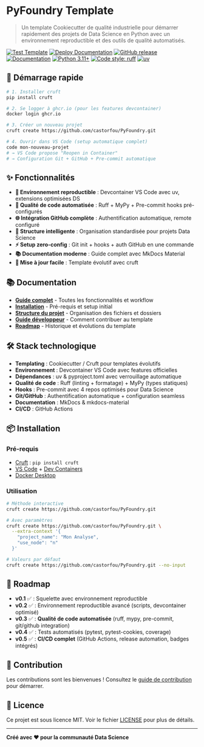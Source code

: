 # PyFoundry Template

> Un template Cookiecutter de qualité industrielle pour démarrer rapidement des projets de Data Science en Python avec un environnement reproductible et des outils de qualité automatisés.

[![Test Template](https://github.com/castorfou/PyFoundry/actions/workflows/test-template.yml/badge.svg)](https://github.com/castorfou/PyFoundry/actions/workflows/test-template.yml)
[![Deploy Documentation](https://github.com/castorfou/PyFoundry/actions/workflows/docs.yml/badge.svg)](https://github.com/castorfou/PyFoundry/actions/workflows/docs.yml)
[![GitHub release](https://img.shields.io/github/v/release/castorfou/PyFoundry)](https://github.com/castorfou/PyFoundry/releases)
[![Documentation](https://img.shields.io/badge/docs-mkdocs-blue)](https://castorfou.github.io/PyFoundry)
[![Python 3.11+](https://img.shields.io/badge/python-3.11+-blue.svg)](https://www.python.org/downloads/)
[![Code style: ruff](https://img.shields.io/endpoint?url=https://raw.githubusercontent.com/astral-sh/ruff/main/assets/badge/v2.json)](https://github.com/astral-sh/ruff)
[![uv](https://img.shields.io/endpoint?url=https://raw.githubusercontent.com/astral-sh/uv/main/assets/badge/v0.json)](https://github.com/astral-sh/uv)

## 🚀 Démarrage rapide

```bash
# 1. Installer cruft
pip install cruft

# 2. Se logger à ghcr.io (pour les features devcontainer)
docker login ghcr.io

# 3. Créer un nouveau projet
cruft create https://github.com/castorfou/PyFoundry.git

# 4. Ouvrir dans VS Code (setup automatique complet)
code mon-nouveau-projet
# → VS Code propose "Reopen in Container"
# → Configuration Git + GitHub + Pre-commit automatique
```

## ✨ Fonctionnalités

- **🐳 Environnement reproductible** : Devcontainer VS Code avec uv, extensions optimisées DS
- **🔧 Qualité de code automatisée** : Ruff + MyPy + Pre-commit hooks pré-configurés  
- **🌐 Intégration GitHub complète** : Authentification automatique, remote configuré
- **📁 Structure intelligente** : Organisation standardisée pour projets Data Science
- **⚡ Setup zero-config** : Git init + hooks + auth GitHub en une commande
- **📚 Documentation moderne** : Guide complet avec MkDocs Material
- **🔄 Mise à jour facile** : Template évolutif avec cruft

## 📚 Documentation

- **[Guide complet](https://castorfou.github.io/PyFoundry/user/guide/)** - Toutes les fonctionnalités et workflow
- **[Installation](https://castorfou.github.io/PyFoundry/user/installation/)** - Pré-requis et setup initial
- **[Structure du projet](https://castorfou.github.io/PyFoundry/user/structure/)** - Organisation des fichiers et dossiers
- **[Guide développeur](https://castorfou.github.io/PyFoundry/dev/contributing/)** - Comment contribuer au template
- **[Roadmap](https://castorfou.github.io/PyFoundry/dev/roadmap/)** - Historique et évolutions du template

## 🛠️ Stack technologique

- **Templating** : Cookiecutter / Cruft pour templates évolutifs
- **Environnement** : Devcontainer VS Code avec features officielles
- **Dépendances** : uv & pyproject.toml avec verrouillage automatique
- **Qualité de code** : Ruff (linting + formatage) + MyPy (types statiques)
- **Hooks** : Pre-commit avec 4 repos optimisés pour Data Science
- **Git/GitHub** : Authentification automatique + configuration seamless
- **Documentation** : MkDocs & mkdocs-material
- **CI/CD** : GitHub Actions

## 📦 Installation

### Pré-requis
- [Cruft](https://cruft.github.io/cruft/) : `pip install cruft`
- [VS Code](https://code.visualstudio.com/) + [Dev Containers](https://marketplace.visualstudio.com/items?itemName=ms-vscode-remote.remote-containers)
- [Docker Desktop](https://www.docker.com/products/docker-desktop/)

### Utilisation

```bash
# Méthode interactive
cruft create https://github.com/castorfou/PyFoundry.git

# Avec paramètres
cruft create https://github.com/castorfou/PyFoundry.git \
  --extra-context '{
    "project_name": "Mon Analyse",
    "use_node": "n"
  }'

# Valeurs par défaut
cruft create https://github.com/castorfou/PyFoundry.git --no-input
```

## 🎯 Roadmap

- **v0.1** ✅ : Squelette avec environnement reproductible  
- **v0.2** ✅ : Environnement reproductible avancé (scripts, devcontainer optimisé)
- **v0.3** ✅ : **Qualité de code automatisée** (ruff, mypy, pre-commit, git/github integration)
- **v0.4** ✅ : Tests automatisés (pytest, pytest-cookies, coverage)
- **v0.5** ✅ : **CI/CD complet** (GitHub Actions, release automation, badges intégrés)

## 🤝 Contribution

Les contributions sont les bienvenues ! Consultez le [guide de contribution](https://castorfou.github.io/PyFoundry/dev/contributing/) pour démarrer.

## 📄 Licence

Ce projet est sous licence MIT. Voir le fichier [LICENSE](LICENSE) pour plus de détails.

---

**Créé avec ❤️ pour la communauté Data Science**